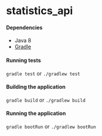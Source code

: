 # statistics_api

#### Dependencies
* Java 8
* [Gradle](https://gradle.org/)

#### Running tests

`gradle test` or
`./gradlew test`

#### Building the application

`gradle build` or
`./gradlew build`

#### Running the application

`gradle bootRun` or `./gradlew bootRun`
